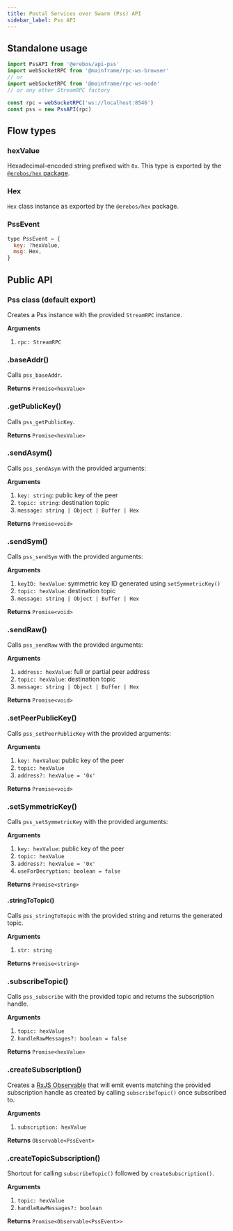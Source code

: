 ```yaml
---
title: Postal Services over Swarm (Pss) API
sidebar_label: Pss API
---
```


## Standalone usage

```javascript
import PssAPI from '@erebos/api-pss'
import webSocketRPC from '@mainframe/rpc-ws-browser'
// or
import webSocketRPC from '@mainframe/rpc-ws-node'
// or any other StreamRPC factory

const rpc = webSocketRPC('ws://localhost:8546')
const pss = new PssAPI(rpc)
```

## Flow types

### hexValue

Hexadecimal-encoded string prefixed with `0x`. This type is exported by the [`@erebos/hex` package](hex.md).

### Hex

`Hex` class instance as exported by the `@erebos/hex` package.

### PssEvent

```javascript
type PssEvent = {
  key: ?hexValue,
  msg: Hex,
}
```

## Public API

### Pss class (default export)

Creates a Pss instance with the provided `StreamRPC` instance.

**Arguments**

1.  `rpc: StreamRPC`

### .baseAddr()

Calls `pss_baseAddr`.

**Returns** `Promise<hexValue>`

### .getPublicKey()

Calls `pss_getPublicKey`.

**Returns** `Promise<hexValue>`

### .sendAsym()

Calls `pss_sendAsym` with the provided arguments:

**Arguments**

1.  `key: string`: public key of the peer
1.  `topic: string`: destination topic
1.  `message: string | Object | Buffer | Hex`

**Returns** `Promise<void>`

### .sendSym()

Calls `pss_sendSym` with the provided arguments:

**Arguments**

1.  `keyID: hexValue`: symmetric key ID generated using `setSymmetricKey()`
1.  `topic: hexValue`: destination topic
1.  `message: string | Object | Buffer | Hex`

**Returns** `Promise<void>`

### .sendRaw()

Calls `pss_sendRaw` with the provided arguments:

**Arguments**

1.  `address: hexValue`: full or partial peer address
1.  `topic: hexValue`: destination topic
1.  `message: string | Object | Buffer | Hex`

**Returns** `Promise<void>`

### .setPeerPublicKey()

Calls `pss_setPeerPublicKey` with the provided arguments:

**Arguments**

1.  `key: hexValue`: public key of the peer
1.  `topic: hexValue`
1.  `address?: hexValue = '0x'`

**Returns** `Promise<void>`

### .setSymmetricKey()

Calls `pss_setSymmetricKey` with the provided arguments:

**Arguments**

1.  `key: hexValue`: public key of the peer
1.  `topic: hexValue`
1.  `address?: hexValue = '0x'`
1.  `useForDecryption: boolean = false`

**Returns** `Promise<string>`

#### .stringToTopic()

Calls `pss_stringToTopic` with the provided string and returns the generated topic.

**Arguments**

1.  `str: string`

**Returns** `Promise<string>`

### .subscribeTopic()

Calls `pss_subscribe` with the provided topic and returns the subscription handle.

**Arguments**

1.  `topic: hexValue`
1.  `handleRawMessages?: boolean = false`

**Returns** `Promise<hexValue>`

### .createSubscription()

Creates a [RxJS Observable](https://rxjs-dev.firebaseapp.com/api/index/class/Observable) that will emit events matching the provided subscription handle as created by calling `subscribeTopic()` once subscribed to.

**Arguments**

1.  `subscription: hexValue`

**Returns** `Observable<PssEvent>`

### .createTopicSubscription()

Shortcut for calling `subscribeTopic()` followed by `createSubscription()`.

**Arguments**

1.  `topic: hexValue`
1.  `handleRawMessages?: boolean`

**Returns** `Promise<Observable<PssEvent>>`
